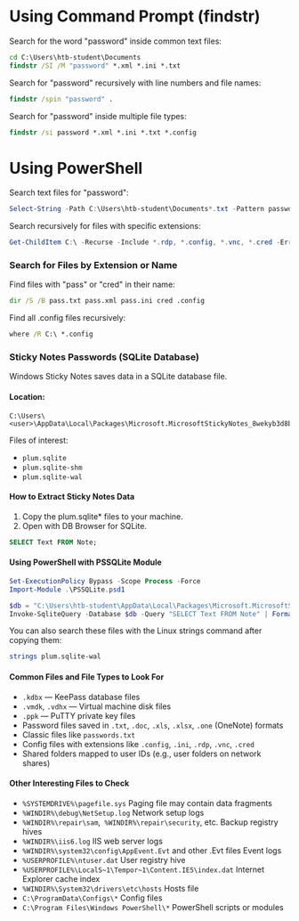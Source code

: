 # Using Command Prompt (findstr)
Search for the word "password" inside common text files:

```cmd
cd C:\Users\htb-student\Documents
findstr /SI /M "password" *.xml *.ini *.txt
```
Search for "password" recursively with line numbers and file names:
```cmd
findstr /spin "password" .
```
Search for "password" inside multiple file types:
```cmd
findstr /si password *.xml *.ini *.txt *.config
```

# Using PowerShell
Search text files for "password":
```powershell
Select-String -Path C:\Users\htb-student\Documents*.txt -Pattern password
```
Search recursively for files with specific extensions:
```powershell
Get-ChildItem C:\ -Recurse -Include *.rdp, *.config, *.vnc, *.cred -ErrorAction Ignore
```
### Search for Files by Extension or Name
Find files with "pass" or "cred" in their name:
```cmd
dir /S /B pass.txt pass.xml pass.ini cred .config
```
Find all .config files recursively:
```cmd
where /R C:\ *.config
```

### Sticky Notes Passwords (SQLite Database)
Windows Sticky Notes saves data in a SQLite database file.
#### Location:
```
C:\Users\<user>\AppData\Local\Packages\Microsoft.MicrosoftStickyNotes_8wekyb3d8bbwe\LocalState\
```
Files of interest:
- `plum.sqlite`
- `plum.sqlite-shm`
- `plum.sqlite-wal`

#### How to Extract Sticky Notes Data
1. Copy the plum.sqlite* files to your machine.
2. Open with DB Browser for SQLite.
```sql
SELECT Text FROM Note;
```

#### Using PowerShell with PSSQLite Module
```powershell
Set-ExecutionPolicy Bypass -Scope Process -Force
Import-Module .\PSSQLite.psd1

$db = "C:\Users\htb-student\AppData\Local\Packages\Microsoft.MicrosoftStickyNotes_8wekyb3d8bbwe\LocalState\plum.sqlite"
Invoke-SqliteQuery -Database $db -Query "SELECT Text FROM Note" | Format-Table -Wrap
```

You can also search these files with the Linux strings command after copying them:

```bash
strings plum.sqlite-wal
```

#### Common Files and File Types to Look For
- `.kdbx` — KeePass database files
- `.vmdk`, `.vdhx` — Virtual machine disk files
- `.ppk` — PuTTY private key files
- Password files saved in `.txt`, `.doc`, `.xls`, `.xlsx`, `.one` (OneNote) formats
- Classic files like `passwords.txt`
- Config files with extensions like `.config`, `.ini`, `.rdp`, `.vnc`, `.cred`
- Shared folders mapped to user IDs (e.g., user folders on network shares)



#### Other Interesting Files to Check
- `%SYSTEMDRIVE%\pagefile.sys`	Paging file may contain data fragments
- `%WINDIR%\debug\NetSetup.log`	Network setup logs
- `%WINDIR%\repair\sam`,` %WINDIR%\repair\security`, etc.	Backup registry hives
- `%WINDIR%\iis6.log`	IIS web server logs
- `%WINDIR%\system32\config\AppEvent.Evt` and other .Evt files	Event logs
- `%USERPROFILE%\ntuser.dat`	User registry hive
- `%USERPROFILE%\LocalS~1\Tempor~1\Content.IE5\index.dat`	Internet Explorer cache index
- `%WINDIR%\System32\drivers\etc\hosts`	Hosts file
- `C:\ProgramData\Configs\*`	Config files
- `C:\Program Files\Windows PowerShell\*`	PowerShell scripts or modules
